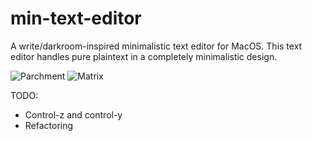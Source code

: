 # min-text-editor

A write/darkroom-inspired minimalistic text editor for MacOS. This text editor handles pure plaintext in a completely minimalistic design.

![](https://github.com/DanielDo98/min-text-editor/edit/master/assets/Parchment.png?raw=true "Parchment")
![](https://github.com/DanielDo98/min-text-editor/edit/master/assets/Matrix.png?raw=true "Matrix")

TODO:
- Control-z and control-y
- Refactoring
